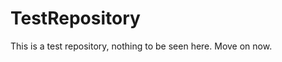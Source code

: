 TestRepository
==============

This is a test repository, nothing to be seen here. Move on now. 
 
 
  
 
 
  
   
 
 
    
  
  
  
  
 
 
 
  
 
  
 
